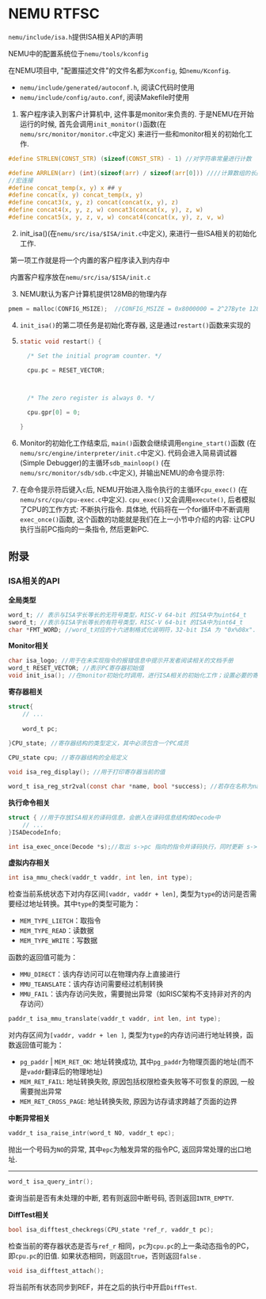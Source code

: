 # NEMU RTFSC

`nemu/include/isa.h`提供ISA相关API的声明

NEMU中的配置系统位于`nemu/tools/kconfig`

在NEMU项目中, "配置描述文件"的文件名都为`Kconfig`, 如`nemu/Kconfig`. 

- `nemu/include/generated/autoconf.h`, 阅读C代码时使用
- `nemu/include/config/auto.conf`, 阅读Makefile时使用



1. 客户程序读入到客户计算机中, 这件事是monitor来负责的. 于是NEMU在开始运行的时候, 首先会调用`init_monitor()`函数(在`nemu/src/monitor/monitor.c`中定义) 来进行一些和monitor相关的初始化工作.



```c
#define STRLEN(CONST_STR) (sizeof(CONST_STR) - 1) //对字符串常量进行计数

#define ARRLEN(arr) (int)(sizeof(arr) / sizeof(arr[0])) ////计算数组的长度
//宏连接
#define concat_temp(x, y) x ## y
#define concat(x, y) concat_temp(x, y)
#define concat3(x, y, z) concat(concat(x, y), z)
#define concat4(x, y, z, w) concat3(concat(x, y), z, w)
#define concat5(x, y, z, v, w) concat4(concat(x, y), z, v, w)


```

2. init_isa()(在`nemu/src/isa/$ISA/init.c`中定义), 来进行一些ISA相关的初始化工作.

​	第一项工作就是将一个内置的客户程序读入到内存中

​	内置客户程序放在`nemu/src/isa/$ISA/init.c`

3. NEMU默认为客户计算机提供128MB的物理内存

```c
pmem = malloc(CONFIG_MSIZE);  //CONFIG_MSIZE = 0x8000000 = 2^27Byte 128MB
```

4. `init_isa()`的第二项任务是初始化寄存器, 这是通过`restart()`函数来实现的

5. ```c
   static void restart() {
   
     /* Set the initial program counter. */
   
     cpu.pc = RESET_VECTOR;
   
   
   
     /* The zero register is always 0. */
   
     cpu.gpr[0] = 0;
   
   }
   ```

6. Monitor的初始化工作结束后, `main()`函数会继续调用`engine_start()`函数 (在`nemu/src/engine/interpreter/init.c`中定义). 代码会进入简易调试器(Simple Debugger)的主循环`sdb_mainloop()` (在`nemu/src/monitor/sdb/sdb.c`中定义), 并输出NEMU的命令提示符:

7. 在命令提示符后键入`c`后, NEMU开始进入指令执行的主循环`cpu_exec()` (在`nemu/src/cpu/cpu-exec.c`中定义). `cpu_exec()`又会调用`execute()`, 后者模拟了CPU的工作方式: 不断执行指令. 具体地, 代码将在一个for循环中不断调用`exec_once()`函数, 这个函数的功能就是我们在上一小节中介绍的内容: 让CPU执行当前PC指向的一条指令, 然后更新PC.



## 附录



### ISA相关的API

**全局类型**

```c
word_t; // 表示与ISA字长等长的无符号类型，RISC-V 64-bit 的ISA中为uint64_t
sword_t; //表示与ISA字长等长的有符号类型，RISC-V 64-bit 的ISA中为int64_t
char *FMT_WORD; //word_t对应的十六进制格式化说明符，32-bit ISA 为 "0x%08x". 64-bit ISA 中为 "0x%016lx"
```

**Monitor相关**

```c
char isa_logo; //用于在未实现指令的报错信息中提示开发者阅读相关的文档手册
word_t RESET_VECTOR; //表示PC寄存器初始值
void init_isa(); //在monitor初始化时调用，进行ISA相关的初始化工作；设置必要的寄存器初始值，如PC；加载内置客户程序
```

**寄存器相关**

```c
struct{
    // ...
    
    word_t pc;
    
}CPU_state; //寄存器结构的类型定义，其中必须包含一个PC成员

CPU_state cpu; //寄存器结构的全局定义

void isa_reg_display(); //用于打印寄存器当前的值

word_t isa_reg_str2val(const char *name, bool *success); //若存在名称为name的寄存器，返回其当前值，并设置success为true，否则success为false
```

**执行命令相关**

```c
struct { //用于存放ISA相关的译码信息，会嵌入在译码信息结构体Decode中
    // ... 
}ISADecodeInfo;

int isa_exec_once(Decode *s);//取出 s->pc 指向的指令并译码执行，同时更新 s-> snpc
```

**虚拟内存相关**

```c
int isa_mmu_check(vaddr_t vaddr, int len, int type);
```

检查当前系统状态下对内存区间`[vaddr, vaddr + len]`, 类型为`type`的访问是否需要经过地址转换。其中`type`的类型可能为：

- `MEM_TYPE_LIETCH`：取指令
- `MEM_TYPE_READ`：读数据
- `MEM_TYPE_WRITE`：写数据

函数的返回值可能为：

- `MMU_DIRECT`：该内存访问可以在物理内存上直接进行
- `MMU_TEANSLATE`：该内存访问需要经过机制转换
- `MMU_FAIL`：该内存访问失败，需要抛出异常（如RISC架构不支持非对齐的内存访问）

```C
paddr_t isa_mmu_translate(vaddr_t vaddr, int len, int type);
```

对内存区间为`[vaddr, vaddr + len ]`, 类型为`type`的内存访问进行地址转换，函数返回值可能为：

- `pg_paddr` | `MEM_RET_OK`: 地址转换成功, 其中`pg_paddr`为物理页面的地址(而不是`vaddr`翻译后的物理地址)
- `MEM_RET_FAIL`: 地址转换失败, 原因包括权限检查失败等不可恢复的原因, 一般需要抛出异常
- `MEM_RET_CROSS_PAGE`: 地址转换失败, 原因为访存请求跨越了页面的边界

**中断异常相关**

```c
vaddr_t isa_raise_intr(word_t NO, vaddr_t epc);
```

抛出一个号码为`NO`的异常, 其中`epc`为触发异常的指令PC, 返回异常处理的出口地址.

------

```c
word_t isa_query_intr();
```

查询当前是否有未处理的中断, 若有则返回中断号码, 否则返回`INTR_EMPTY`.

**DiffTest相关**

```c
bool isa_difftest_checkregs(CPU_state *ref_r, vaddr_t pc);
```

检查当前的寄存器状态是否与`ref_r` 相同，`pc`为`cpu.pc`的上一条动态指令的PC，即`cpu.pc`的旧值. 如果状态相同，则返回`true`，否则返回`false` .

```c
void isa_difftest_attach(); 
```

将当前所有状态同步到REF，并在之后的执行中开启`DiffTest`.
